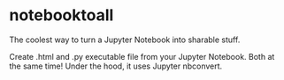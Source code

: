 # notebooktoall
The coolest way to turn a Jupyter Notebook into sharable stuff. 

Create .html and .py executable file from your Jupyter Notebook. Both at the same time! Under the hood, it uses Jupyter nbconvert.
